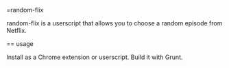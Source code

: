 =random-flix

random-flix is a userscript that allows you to choose a random episode
from Netflix.

== usage

Install as a Chrome extension or userscript. Build it with Grunt.
